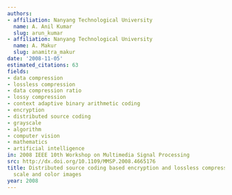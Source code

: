 ```yaml
---
authors:
- affiliation: Nanyang Technological University
  name: A. Anil Kumar
  slug: arun_kumar
- affiliation: Nanyang Technological University
  name: A. Makur
  slug: anamitra_makur
date: '2008-11-05'
estimated_citations: 63
fields:
- data compression
- lossless compression
- data compression ratio
- lossy compression
- context adaptive binary arithmetic coding
- encryption
- distributed source coding
- grayscale
- algorithm
- computer vision
- mathematics
- artificial intelligence
in: 2008 IEEE 10th Workshop on Multimedia Signal Processing
src: http://dx.doi.org/10.1109/MMSP.2008.4665176
title: Distributed source coding based encryption and lossless compression of gray
  scale and color images
year: 2008
---
```

